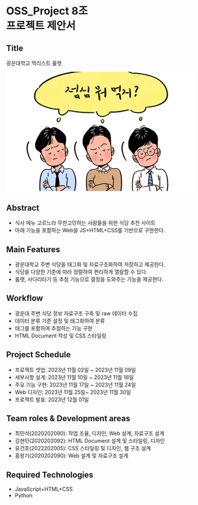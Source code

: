 # OSS_Project 8조 <br/>프로젝트 제안서

## Title
광운대학교 먹리스트 룰렛

![titleimage](readmemdimage1.jpg)
## Abstract
- 식사 메뉴 고르느라 무한고민하는 사람들을 위한 식당 추천 사이트
- 아래 기능을 포함하는 Web을 JS+HTML+CSS를 기반으로 구현한다.

## Main Features
- 광운대학교 주변 식당을 태그화 및 자료구조화하여 저장하고 제공한다.
- 식당을 다양한 기준에 따라 정렬하여 편리하게 열람할 수 있다.
- 룰렛, 사다리타기 등 추첨 기능으로 결정을 도와주는 기능을 제공한다.

## Workflow
- 광운대 주변 식당 정보 자료구조 구축 및 raw 데이터 수집
- 데이터 분류 기준 설정 및 태그화하여 분류
- 태그를 포함하여 추첨하는 기능 구현
- HTML Document 작성 및 CSS 스타일링

## Project Schedule
<!-- 개발 기간 이미지 삽입할 것! -->
- 프로젝트 셋업: 2023년 11월 02일 ~ 2023년 11월 09일
- 세부사항 설계: 2023년 11월 10일 ~ 2023년 11월 16일
- 주요 기능 구현: 2023년 11월 17일 ~ 2023년 11월 24일
- Web 디자인: 2023년 11월 25일~ 2023년 11월 30일
- 프로젝트 발표: 2023년 12월 01일

## Team roles & Development areas
- 최민석(2020202090): 작업 조율, 디자인, Web 설계, 자료구조 설계
- 강현민(2020202092): HTML Document 설계 및 스타일링, 디자인
- 유건호(2022202005): CSS 스타일링 및 디자인, 웹 구조 설계
- 홍왕기(2020202090): Web 설계 및 자료구조 설계

## Required Technologies
- JavaScript+HTML+CSS
- Python
